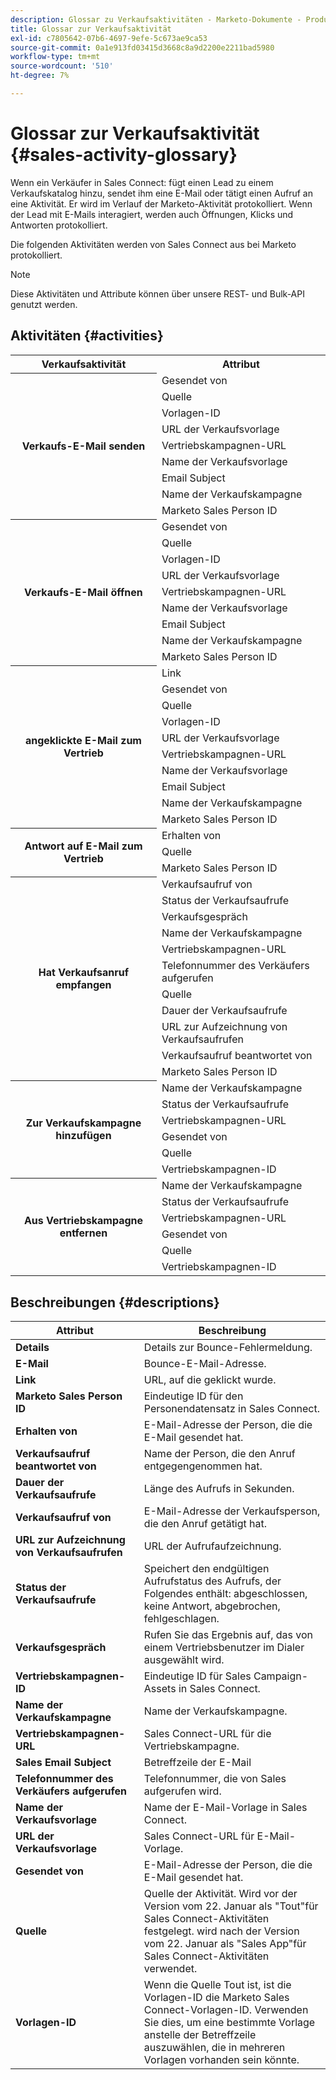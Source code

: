```yaml
---
description: Glossar zu Verkaufsaktivitäten - Marketo-Dokumente - Produktdokumentation
title: Glossar zur Verkaufsaktivität
exl-id: c7805642-07b6-4697-9efe-5c673ae9ca53
source-git-commit: 0a1e913fd03415d3668c8a9d2200e2211bad5980
workflow-type: tm+mt
source-wordcount: '510'
ht-degree: 7%

---
```


# Glossar zur Verkaufsaktivität {#sales-activity-glossary}

Wenn ein Verkäufer in Sales Connect: fügt einen Lead zu einem Verkaufskatalog hinzu, sendet ihm eine E-Mail oder tätigt einen Aufruf an eine Aktivität. Er wird im Verlauf der Marketo-Aktivität protokolliert. Wenn der Lead mit E-Mails interagiert, werden auch Öffnungen, Klicks und Antworten protokolliert.

Die folgenden Aktivitäten werden von Sales Connect aus bei Marketo protokolliert.

>[!NOTE]
>
>Diese Aktivitäten und Attribute können über unsere REST- und Bulk-API genutzt werden.

## Aktivitäten {#activities}

<table>
 <tr>
  <th>Verkaufsaktivität</th>
  <th>Attribut</th>
 </tr>
 <tr>
  <th rowspan="9">Verkaufs-E-Mail senden</th>
  <td>Gesendet von</td>
 </tr>
 <tr>
  <td>Quelle</td>
 </tr>
 <tr>
  <td>Vorlagen-ID</td>
 </tr>
 <tr>
  <td>URL der Verkaufsvorlage</td>
 </tr>
 <tr>
  <td>Vertriebskampagnen-URL</td>
 </tr>
 <tr>
  <td>Name der Verkaufsvorlage</td>
 </tr>
 <tr>
  <td>Email Subject</td>
 </tr>
 <tr>
  <td>Name der Verkaufskampagne</td>
 </tr>
 <tr>
  <td>Marketo Sales Person ID</td>
 </tr>
 <tr>
  <th rowspan="9">Verkaufs-E-Mail öffnen</th>
  <td>Gesendet von</td>
 </tr>
 <tr>
  <td>Quelle</td>
 </tr>
 <tr>
  <td>Vorlagen-ID</td>
 </tr>
 <tr>
  <td>URL der Verkaufsvorlage</td>
 </tr>
 <tr>
  <td>Vertriebskampagnen-URL</td>
 </tr>
 <tr>
  <td>Name der Verkaufsvorlage</td>
 </tr>
 <tr>
  <td>Email Subject</td>
 </tr>
 <tr>
  <td>Name der Verkaufskampagne</td>
 </tr>
 <tr>
  <td>Marketo Sales Person ID</td>
 </tr>
 <tr>
  <th rowspan="10">angeklickte E-Mail zum Vertrieb</th>
  <td>Link</td>
 </tr>
 <tr>
  <td>Gesendet von</td>
 </tr>
 <tr>
  <td>Quelle</td>
 </tr>
 <tr>
  <td>Vorlagen-ID</td>
 </tr>
 <tr>
  <td>URL der Verkaufsvorlage</td>
 </tr>
 <tr>
  <td>Vertriebskampagnen-URL</td>
 </tr>
 <tr>
  <td>Name der Verkaufsvorlage</td>
 </tr>
 <tr>
  <td>Email Subject</td>
 </tr>
 <tr>
  <td>Name der Verkaufskampagne</td>
 </tr>
 <tr>
  <td>Marketo Sales Person ID</td>
 </tr>
<tr>
  <th rowspan="3">Antwort auf E-Mail zum Vertrieb</th>
  <td>Erhalten von</td>
 </tr>
 <tr>
  <td>Quelle</td>
 </tr>
 <tr>
  <td>Marketo Sales Person ID</td>
 </tr>
 <tr>
  <th rowspan="11">Hat Verkaufsanruf empfangen</th>
  <td>Verkaufsaufruf von</td>
 </tr>
 <tr>
  <td>Status der Verkaufsaufrufe</td>
 </tr>
 <tr>
  <td>Verkaufsgespräch</td>
 </tr>
 <tr>
  <td>Name der Verkaufskampagne</td>
 </tr>
 <tr>
  <td>Vertriebskampagnen-URL</td>
 </tr>
 <tr>
  <td>Telefonnummer des Verkäufers aufgerufen</td>
 </tr>
 <tr>
  <td>Quelle</td>
 </tr>
 <tr>
  <td>Dauer der Verkaufsaufrufe</td>
 </tr>
 <tr>
  <td>URL zur Aufzeichnung von Verkaufsaufrufen</td>
 </tr>
  <tr>
  <td>Verkaufsaufruf beantwortet von</td>
 </tr>
 <tr>
  <td>Marketo Sales Person ID</td>
 </tr>
 <tr>
  <th rowspan="6">Zur Verkaufskampagne hinzufügen</th>
  <td>Name der Verkaufskampagne</td>
 </tr>
 <tr>
  <td>Status der Verkaufsaufrufe</td>
 </tr>
 <tr>
  <td>Vertriebskampagnen-URL</td>
 </tr>
 <tr>
  <td>Gesendet von</td>
 </tr>
 <tr>
  <td>Quelle</td>
 </tr>
 <tr>
  <td>Vertriebskampagnen-ID</td>
 </tr>
 <tr>
  <th rowspan="6">Aus Vertriebskampagne entfernen</th>
  <td>Name der Verkaufskampagne</td>
 </tr>
 <tr>
  <td>Status der Verkaufsaufrufe</td>
 </tr>
 <tr>
  <td>Vertriebskampagnen-URL</td>
 </tr>
 <tr>
  <td>Gesendet von</td>
 </tr>
 <tr>
  <td>Quelle</td>
 </tr>
 <tr>
  <td>Vertriebskampagnen-ID</td>
 </tr>
</table>

## Beschreibungen {#descriptions}

<table> 
 <tr>
  <th>Attribut</th>
  <th>Beschreibung</th>
 </tr>
 <tbody> 
 <tr> 
   <td><strong>Details</strong></td> 
   <td>Details zur Bounce-Fehlermeldung.</td> 
  </tr> 
  <tr> 
   <td><strong>E-Mail</strong></td> 
   <td>Bounce-E-Mail-Adresse.</td> 
  </tr> 
  <tr> 
   <td><strong>Link</strong></td> 
   <td>URL, auf die geklickt wurde.</td> 
  </tr> 
  <tr> 
   <td><strong>Marketo Sales Person ID</strong></td> 
   <td>Eindeutige ID für den Personendatensatz in Sales Connect.</td> 
  </tr> 
  <tr> 
   <td><strong>Erhalten von</strong></td> 
   <td>E-Mail-Adresse der Person, die die E-Mail gesendet hat.</td> 
  </tr>
  <tr> 
   <td><strong>Verkaufsaufruf beantwortet von</strong></td> 
   <td>Name der Person, die den Anruf entgegengenommen hat.</td> 
  </tr>
  <tr> 
   <td><strong>Dauer der Verkaufsaufrufe</strong></td> 
   <td>Länge des Aufrufs in Sekunden.</td> 
  </tr>
  <tr> 
   <td><strong>Verkaufsaufruf von</strong></td> 
   <td>E-Mail-Adresse der Verkaufsperson, die den Anruf getätigt hat.</td> 
  </tr>
  <tr> 
   <td><strong>URL zur Aufzeichnung von Verkaufsaufrufen</strong></td> 
   <td>URL der Aufrufaufzeichnung.</td> 
  </tr>
  <tr> 
   <td><strong>Status der Verkaufsaufrufe</strong></td> 
   <td>Speichert den endgültigen Aufrufstatus des Aufrufs, der Folgendes enthält: abgeschlossen, keine Antwort, abgebrochen, fehlgeschlagen.</td> 
  </tr>
  <tr> 
   <td><strong>Verkaufsgespräch</strong></td> 
   <td>Rufen Sie das Ergebnis auf, das von einem Vertriebsbenutzer im Dialer ausgewählt wird.</td> 
  </tr>
  <tr> 
   <td><strong>Vertriebskampagnen-ID</strong></td> 
   <td>Eindeutige ID für Sales Campaign-Assets in Sales Connect.</td> 
  </tr>
  <tr> 
   <td><strong>Name der Verkaufskampagne</strong></td> 
   <td>Name der Verkaufskampagne.</td> 
  </tr>
  <tr> 
   <td><strong>Vertriebskampagnen-URL</strong></td> 
   <td>Sales Connect-URL für die Vertriebskampagne.</td> 
  </tr>
  <tr> 
   <td><strong>Sales Email Subject</strong></td> 
   <td>Betreffzeile der E-Mail</td> 
  </tr>
  <tr> 
   <td><strong>Telefonnummer des Verkäufers aufgerufen</strong></td> 
   <td>Telefonnummer, die von Sales aufgerufen wird.</td> 
  </tr>
  <tr> 
   <td><strong>Name der Verkaufsvorlage</strong></td> 
   <td>Name der E-Mail-Vorlage in Sales Connect.</td> 
  </tr>
  <tr> 
   <td><strong>URL der Verkaufsvorlage</strong></td> 
   <td>Sales Connect-URL für E-Mail-Vorlage.</td> 
  </tr>
  <tr> 
   <td><strong>Gesendet von</strong></td>
   <td>E-Mail-Adresse der Person, die die E-Mail gesendet hat.</td> 
  </tr> 
  <tr> 
   <td><strong>Quelle</strong></td> 
   <td>Quelle der Aktivität. Wird vor der Version vom 22. Januar als "Tout"für Sales Connect-Aktivitäten festgelegt. wird nach der Version vom 22. Januar als "Sales App"für Sales Connect-Aktivitäten verwendet.</td>
  </tr> 
  <tr> 
   <td><strong>Vorlagen-ID</strong></td> 
   <td>Wenn die Quelle Tout ist, ist die Vorlagen-ID die Marketo Sales Connect-Vorlagen-ID. Verwenden Sie dies, um eine bestimmte Vorlage anstelle der Betreffzeile auszuwählen, die in mehreren Vorlagen vorhanden sein könnte.
</td> 
  </tr> 
 </tbody> 
</table>
